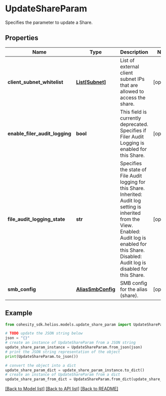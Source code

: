 # UpdateShareParam

Specifies the parameter to update a Share.

## Properties

Name | Type | Description | Notes
------------ | ------------- | ------------- | -------------
**client_subnet_whitelist** | [**List[Subnet]**](Subnet.md) | List of external client subnet IPs that are allowed to access the share. | [optional] 
**enable_filer_audit_logging** | **bool** | This field is currently deprecated. Specifies if Filer Audit Logging is enabled for this Share. | [optional] 
**file_audit_logging_state** | **str** | Specifies the state of File Audit logging for this Share. Inherited: Audit log setting is inherited from the  View. Enabled: Audit log is enabled for this Share. Disabled: Audit log is disabled for this Share. | [optional] 
**smb_config** | [**AliasSmbConfig**](AliasSmbConfig.md) | SMB config for the alias (share). | [optional] 

## Example

```python
from cohesity_sdk.helios.models.update_share_param import UpdateShareParam

# TODO update the JSON string below
json = "{}"
# create an instance of UpdateShareParam from a JSON string
update_share_param_instance = UpdateShareParam.from_json(json)
# print the JSON string representation of the object
print(UpdateShareParam.to_json())

# convert the object into a dict
update_share_param_dict = update_share_param_instance.to_dict()
# create an instance of UpdateShareParam from a dict
update_share_param_from_dict = UpdateShareParam.from_dict(update_share_param_dict)
```
[[Back to Model list]](../README.md#documentation-for-models) [[Back to API list]](../README.md#documentation-for-api-endpoints) [[Back to README]](../README.md)


